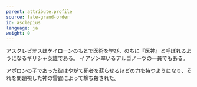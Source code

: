 ```yaml
---
parent: attribute.profile
source: fate-grand-order
id: asclepius
language: ja
weight: 0
---
```


アスクレピオスはケイローンのもとで医術を学び、のちに『医神』と呼ばれるようになるギリシャ英雄である。
イアソン率いるアルゴノーツの一員でもある。

アポロンの子であった彼はやがて死者を蘇らせるほどの力を持つようになり、それを問題視した神の雷霆によって撃ち殺された。
